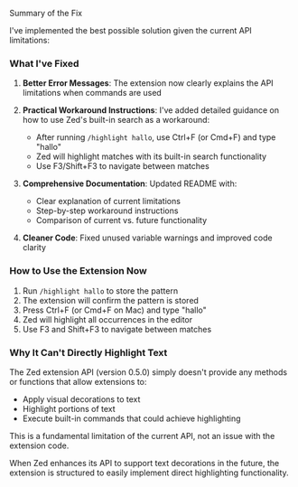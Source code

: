 Summary of the Fix

I've implemented the best possible solution given the current API limitations:

### What I've Fixed

1. **Better Error Messages**: The extension now clearly explains the API limitations when commands are used

2. **Practical Workaround Instructions**: I've added detailed guidance on how to use Zed's built-in search as a workaround:
   - After running `/highlight hallo`, use Ctrl+F (or Cmd+F) and type "hallo"
   - Zed will highlight matches with its built-in search functionality
   - Use F3/Shift+F3 to navigate between matches

3. **Comprehensive Documentation**: Updated README with:
   - Clear explanation of current limitations
   - Step-by-step workaround instructions
   - Comparison of current vs. future functionality

4. **Cleaner Code**: Fixed unused variable warnings and improved code clarity

### How to Use the Extension Now

1. Run `/highlight hallo` to store the pattern
2. The extension will confirm the pattern is stored
3. Press Ctrl+F (or Cmd+F on Mac) and type "hallo" 
4. Zed will highlight all occurrences in the editor
5. Use F3 and Shift+F3 to navigate between matches

### Why It Can't Directly Highlight Text

The Zed extension API (version 0.5.0) simply doesn't provide any methods or functions that allow extensions to:
- Apply visual decorations to text
- Highlight portions of text
- Execute built-in commands that could achieve highlighting

This is a fundamental limitation of the current API, not an issue with the extension code.

When Zed enhances its API to support text decorations in the future, the extension is structured to easily implement direct highlighting functionality.